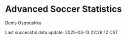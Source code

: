 # Advanced Soccer Statistics
Denis Ostroushko

<!-- gfm -->

Last successful data update: 2025-03-13 22:26:12 CST
